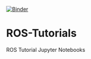[![Binder](https://mybinder.org/badge.svg)](https://mybinder.org/v2/gh/RobInLabUJI/ROS-Tutorials/turtlesim)
# ROS-Tutorials
ROS Tutorial Jupyter Notebooks
